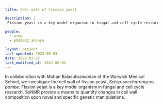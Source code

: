 ```yaml
---
title: Cell wall of fission yeast

description: |
 Fission yeast is a key model organism in fungal and cell cycle research. SsNMR provide a means to quantify changes in cell wall composition upon novel and specific genetic manipulations.

people:
  - ying
  - phd2022_ananya

layout: project
last-updated: 2023-08-03
date: 2022-03-22
last_modified_at: 2023-08-03
---
```


 In collaboration with Mohan Balasubramanian of the Warwick Medical School, we investigate the cell wall of fission yeast, _Schizosaccharomyces pombe_. Fission yeast is a key model organism in fungal and cell cycle research. SsNMR provide a means to quantify changes in cell wall composition upon novel and specific genetic manipulations.